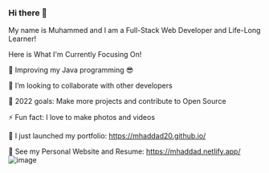 ### Hi there 👋

My name is Muhammed and I am a Full-Stack Web Developer and Life-Long Learner!

Here is What I'm Currently Focusing On!

  🌱 Improving my Java programming 😎

  👯 I’m looking to collaborate with other developers

  🥅 2022 goals: Make more projects and contribute to Open Source

  ⚡ Fun fact: I love to make photos and videos

  🔭 I just launched my portfolio: https://mhaddad20.github.io/

  💼 See my Personal Website and Resume: https://mhaddad.netlify.app/
![image](https://user-images.githubusercontent.com/71699703/200382757-43e4820f-bf4c-4f7d-9d7c-6cf27c33bd5a.png)

